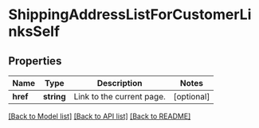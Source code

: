 # ShippingAddressListForCustomerLinksSelf

## Properties
Name | Type | Description | Notes
------------ | ------------- | ------------- | -------------
**href** | **string** | Link to the current page. | [optional] 

[[Back to Model list]](../README.md#documentation-for-models) [[Back to API list]](../README.md#documentation-for-api-endpoints) [[Back to README]](../README.md)


